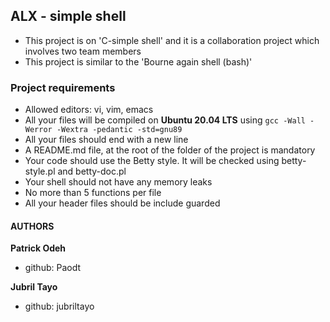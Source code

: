 ## ALX - simple shell

- This project is on 'C-simple shell' and it is a collaboration project which involves two team members
- This project is similar to the 'Bourne again shell (bash)'

### Project requirements

- Allowed editors: vi, vim, emacs
- All your files will be compiled on **Ubuntu 20.04 LTS** using ```gcc -Wall -Werror -Wextra -pedantic -std=gnu89```
- All your files should end with a new line
- A README.md file, at the root of the folder of the project is mandatory
- Your code should use the Betty style. It will be checked using betty-style.pl and betty-doc.pl
- Your shell should not have any memory leaks
- No more than 5 functions per file
- All your header files should be include guarded

#### AUTHORS

**Patrick Odeh**

- github: Paodt

**Jubril Tayo**

- github: jubriltayo
